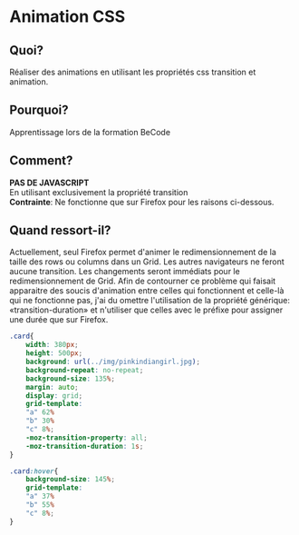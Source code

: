 # Animation CSS

## Quoi?
Réaliser des animations en utilisant les propriétés css transition et animation.

## Pourquoi?
Apprentissage lors de la formation BeCode

## Comment?
__PAS DE JAVASCRIPT__ <br>
En utilisant exclusivement la propriété transition<br>
__Contrainte__: Ne fonctionne que sur Firefox pour les raisons ci-dessous.

## Quand ressort-il?
Actuellement, seul Firefox permet d'animer le redimensionnement de la taille des rows ou columns dans un Grid.
Les autres navigateurs ne feront aucune transition. Les changements seront immédiats pour le redimensionnement de Grid.
Afin de contourner ce problème qui faisait apparaitre des soucis d'animation entre celles qui fonctionnent et celle-là qui ne fonctionne pas,
j'ai du omettre l'utilisation de la propriété générique: «transition-duration» et n'utiliser que celles avec le préfixe pour assigner une durée que sur Firefox.

```css
.card{
	width: 380px;
	height: 500px;
	background: url(../img/pinkindiangirl.jpg);
	background-repeat: no-repeat;
	background-size: 135%;
	margin: auto;
	display: grid;
	grid-template:
	"a" 62%
	"b" 30%
	"c" 8%;
	-moz-transition-property: all;
	-moz-transition-duration: 1s;
}
```

```css
.card:hover{
	background-size: 145%;
	grid-template:
	"a" 37%
	"b" 55%
	"c" 8%;
}
```